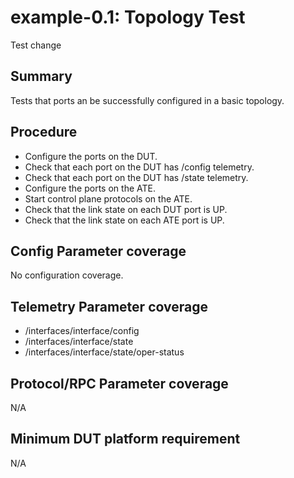 # example-0.1: Topology Test

Test change

## Summary

Tests that ports an be successfully configured in a basic topology.

## Procedure

* Configure the ports on the DUT.
* Check that each port on the DUT has /config telemetry.
* Check that each port on the DUT has /state telemetry.
* Configure the ports on the ATE.
* Start control plane protocols on the ATE.
* Check that the link state on each DUT port is UP.
* Check that the link state on each ATE port is UP.

## Config Parameter coverage

No configuration coverage.

## Telemetry Parameter coverage

* /interfaces/interface/config
* /interfaces/interface/state
* /interfaces/interface/state/oper-status

## Protocol/RPC Parameter coverage

N/A

## Minimum DUT platform requirement

N/A
